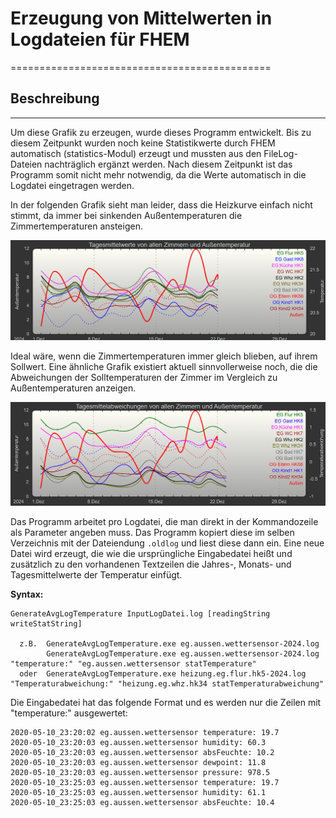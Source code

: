 # Erzeugung von Mittelwerten in Logdateien für FHEM
=============================================

## Beschreibung
---------------

Um diese Grafik zu erzeugen, wurde dieses Programm entwickelt. Bis zu diesem Zeitpunkt wurden noch keine Statistikwerte durch FHEM automatisch (statistics-Modul) erzeugt und mussten aus den FileLog-Dateien nachträglich ergänzt werden. Nach diesem Zeitpunkt ist das Programm somit nicht mehr notwendig, da die Werte automatisch in die Logdatei eingetragen werden.

In der folgenden Grafik sieht man leider, dass die Heizkurve einfach nicht stimmt, da immer bei sinkenden Außentemperaturen die Zimmertemperaturen ansteigen.

<img src="doc/Tagesmittelwerte.png" width="800">



Ideal wäre, wenn die Zimmertemperaturen immer gleich blieben, auf ihrem Sollwert. Eine ähnliche Grafik existiert aktuell sinnvollerweise noch, die die Abweichungen der Solltemperaturen der Zimmer im Vergleich zu Außentemperaturen anzeigen.

<img src="doc/TemperaturabweichungTagesmittel.png" width="800">


Das Programm arbeitet pro Logdatei, die man direkt in der Kommandozeile als Parameter angeben muss. Das Programm kopiert diese im selben Verzeichnis mit der Dateiendung `.oldlog` und liest diese dann ein. Eine neue Datei wird erzeugt, die wie die ursprüngliche Eingabedatei heißt und zusätzlich zu den vorhandenen Textzeilen die Jahres-, Monats- und Tagesmittelwerte der Temperatur einfügt.

**Syntax:**
```
GenerateAvgLogTemperature InputLogDatei.log [readingString writeStatString]

  z.B.  GenerateAvgLogTemperature.exe eg.aussen.wettersensor-2024.log
        GenerateAvgLogTemperature.exe eg.aussen.wettersensor-2024.log "temperature:" "eg.aussen.wettersensor statTemperature"
  oder  GenerateAvgLogTemperature.exe heizung.eg.flur.hk5-2024.log "Temperaturabweichung:" "heizung.eg.whz.hk34 statTemperaturabweichung"
```

Die Eingabedatei hat das folgende Format und es werden nur die Zeilen mit "temperature:" ausgewertet:

```
2020-05-10_23:20:02 eg.aussen.wettersensor temperature: 19.7
2020-05-10_23:20:03 eg.aussen.wettersensor humidity: 60.3
2020-05-10_23:20:03 eg.aussen.wettersensor absFeuchte: 10.2
2020-05-10_23:20:03 eg.aussen.wettersensor dewpoint: 11.8
2020-05-10_23:20:03 eg.aussen.wettersensor pressure: 978.5
2020-05-10_23:25:03 eg.aussen.wettersensor temperature: 19.7
2020-05-10_23:25:03 eg.aussen.wettersensor humidity: 61.1
2020-05-10_23:25:03 eg.aussen.wettersensor absFeuchte: 10.4

